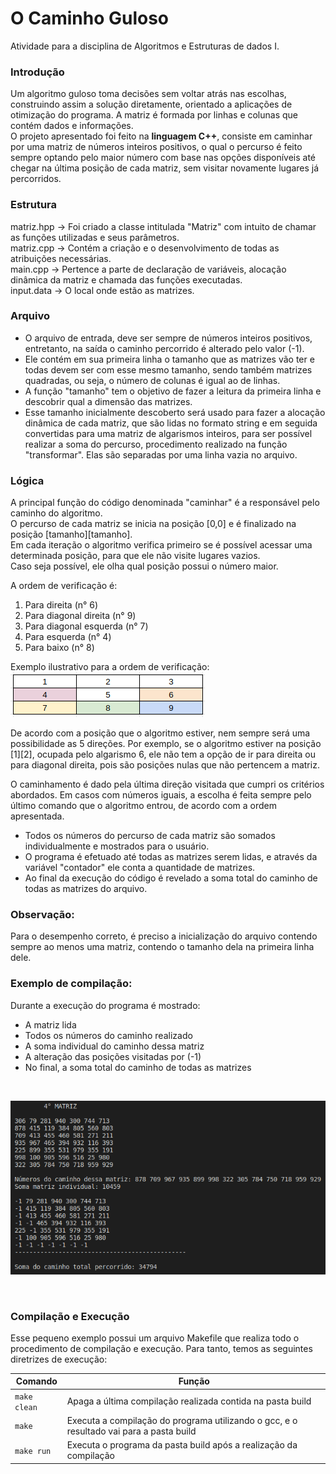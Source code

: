 # **O Caminho Guloso**

Atividade para a disciplina de Algoritmos e Estruturas de dados I.

### **Introdução**

Um algoritmo guloso toma decisões sem voltar atrás nas escolhas, construindo assim a solução diretamente, orientado a aplicações de otimização do programa.
A matriz é formada por linhas e colunas que contém dados e informações. <br/>
O projeto apresentado foi feito na **linguagem C++**, consiste em caminhar por uma matriz de números inteiros positivos, o qual o percurso é feito sempre optando pelo maior número com base nas opções disponíveis até chegar na última posição de cada matriz, sem visitar novamente lugares já percorridos.

### **Estrutura**

matriz.hpp -> Foi criado a classe intitulada "Matriz" com intuito de chamar as funções utilizadas e seus parâmetros.<br/> matriz.cpp -> Contém a criação e o desenvolvimento de todas as atribuições necessárias. <br/> main.cpp -> Pertence a parte de declaração de variáveis, alocação dinâmica da matriz e chamada das funções executadas.<br/> 
input.data -> O local onde estão as matrizes. <br/>

### **Arquivo**

- O arquivo de entrada, deve ser sempre de números inteiros positivos, entretanto, na saída o caminho percorrido é alterado pelo valor (-1). 
- Ele contém em sua primeira linha o tamanho que as matrizes vão ter e todas devem ser com esse mesmo tamanho, sendo também matrizes quadradas, ou seja, o número de colunas é igual ao de linhas. 
- A função "tamanho" tem o objetivo de fazer a leitura da primeira linha e descobrir qual a dimensão das matrizes.
- Esse tamanho inicialmente descoberto será usado para fazer a alocação dinâmica de cada matriz, que são lidas no formato string e em seguida convertidas para uma matriz de algarismos inteiros, para ser possível realizar a soma do percurso, procedimento realizado na função "transformar".
Elas são separadas por uma linha vazia no arquivo.<br/> 


### **Lógica**

A principal função do código denominada "caminhar" é a responsável pelo caminho do algoritmo. <br/>
O percurso de cada matriz se inicia na posição [0,0] e é finalizado na posição [tamanho][tamanho]. <br/>
Em cada iteração o algoritmo verifica primeiro se é possível acessar uma determinada posição, para que ele não visite lugares vazios.  
Caso seja possível, ele olha qual posição possui o número maior.

A ordem de verificação é:
1. Para direita (n° 6)
2. Para diagonal direita (n° 9)
3. Para diagonal esquerda (n° 7)
4. Para esquerda (n° 4)
5. Para baixo (n° 8)

Exemplo ilustrativo para a ordem de verificação:        
![F](imagens/ex_direcoes.png)

De acordo com a posição que o algoritmo estiver, nem sempre será uma possibilidade as 5 direções. Por exemplo, se o algoritmo estiver na posição [1][2], ocupada pelo algarismo 6, ele não tem a opção de ir para direita ou para diagonal direita, pois são posições nulas que não pertencem a matriz. 

O caminhamento é dado pela última direção visitada que cumpri os critérios abordados. Em casos com números iguais, a escolha é feita sempre pelo último comando que o algoritmo entrou, de acordo com a ordem apresentada.

- Todos os números do percurso de cada matriz são somados individualmente e mostrados para o usuário.
- O programa é efetuado até todas as matrizes serem lidas, e através da variável "contador" ele conta a quantidade de matrizes.
- Ao final da execução do código é revelado a soma total do caminho de todas as matrizes do arquivo. <br/>


### **Observação:** 
Para o desempenho correto, é preciso a inicialização do arquivo contendo sempre ao menos uma matriz, contendo o tamanho dela na primeira linha dele.


### **Exemplo de compilação:**

Durante a execução do programa é mostrado: 

- A matriz lida<br/>
- Todos os números do caminho realizado<br/>
- A soma individual do caminho dessa matriz<br/>
- A alteração das posições visitadas por (-1)<br/>
- No final, a soma total do caminho de todas as matrizes<br/>
<br/>

![F](imagens/terminal.png)


<br/>

### Compilação e Execução

Esse pequeno exemplo possui um arquivo Makefile que realiza todo o procedimento de compilação e execução. Para tanto, temos as seguintes diretrizes de execução:


| Comando                |  Função                                                                                           |                     
| -----------------------| ------------------------------------------------------------------------------------------------- |
|  `make clean`          | Apaga a última compilação realizada contida na pasta build                                        |
|  `make`                | Executa a compilação do programa utilizando o gcc, e o resultado vai para a pasta build           |
|  `make run`            | Executa o programa da pasta build após a realização da compilação                                 |
